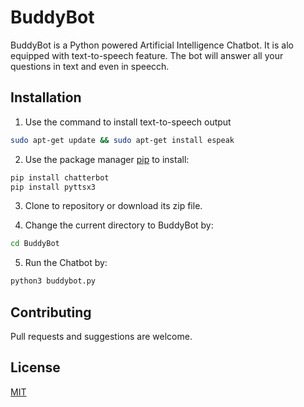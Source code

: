# BuddyBot

BuddyBot is a Python powered Artificial Intelligence Chatbot. It is alo equipped with text-to-speech feature. The bot will answer all your questions in text and even in speecch.

## Installation

1. Use the command to install text-to-speech output
 ```bash
sudo apt-get update && sudo apt-get install espeak
```

2. Use the package manager [pip](https://pip.pypa.io/en/stable/) to install:

```bash
pip install chatterbot
pip install pyttsx3
```
3. Clone to repository or download its zip file.

4. Change the current directory to BuddyBot by:
```bash
cd BuddyBot
```
5. Run the Chatbot by:
```bash
python3 buddybot.py
```

## Contributing
Pull requests and suggestions are welcome.


## License
[MIT](https://choosealicense.com/licenses/mit/)
